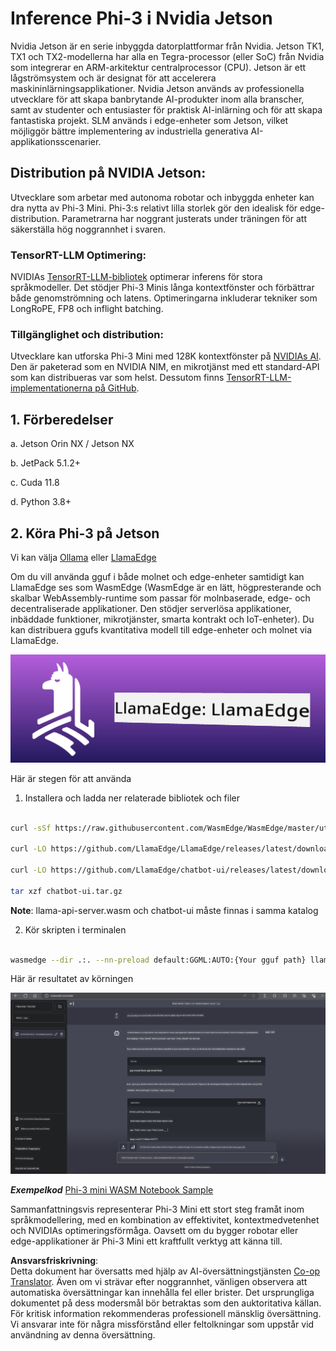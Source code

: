 <!--
CO_OP_TRANSLATOR_METADATA:
{
  "original_hash": "be4101a30d98e95a71d42c276e8bcd37",
  "translation_date": "2025-07-16T20:42:53+00:00",
  "source_file": "md/01.Introduction/03/Jetson_Inference.md",
  "language_code": "sv"
}
-->
# **Inference Phi-3 i Nvidia Jetson**

Nvidia Jetson är en serie inbyggda datorplattformar från Nvidia. Jetson TK1, TX1 och TX2-modellerna har alla en Tegra-processor (eller SoC) från Nvidia som integrerar en ARM-arkitektur centralprocessor (CPU). Jetson är ett lågströmsystem och är designat för att accelerera maskininlärningsapplikationer. Nvidia Jetson används av professionella utvecklare för att skapa banbrytande AI-produkter inom alla branscher, samt av studenter och entusiaster för praktisk AI-inlärning och för att skapa fantastiska projekt. SLM används i edge-enheter som Jetson, vilket möjliggör bättre implementering av industriella generativa AI-applikationsscenarier.

## Distribution på NVIDIA Jetson:
Utvecklare som arbetar med autonoma robotar och inbyggda enheter kan dra nytta av Phi-3 Mini. Phi-3:s relativt lilla storlek gör den idealisk för edge-distribution. Parametrarna har noggrant justerats under träningen för att säkerställa hög noggrannhet i svaren.

### TensorRT-LLM Optimering:
NVIDIAs [TensorRT-LLM-bibliotek](https://github.com/NVIDIA/TensorRT-LLM?WT.mc_id=aiml-138114-kinfeylo) optimerar inferens för stora språkmodeller. Det stödjer Phi-3 Minis långa kontextfönster och förbättrar både genomströmning och latens. Optimeringarna inkluderar tekniker som LongRoPE, FP8 och inflight batching.

### Tillgänglighet och distribution:
Utvecklare kan utforska Phi-3 Mini med 128K kontextfönster på [NVIDIAs AI](https://www.nvidia.com/en-us/ai-data-science/generative-ai/). Den är paketerad som en NVIDIA NIM, en mikrotjänst med ett standard-API som kan distribueras var som helst. Dessutom finns [TensorRT-LLM-implementationerna på GitHub](https://github.com/NVIDIA/TensorRT-LLM).

## **1. Förberedelser**

a. Jetson Orin NX / Jetson NX

b. JetPack 5.1.2+

c. Cuda 11.8

d. Python 3.8+

## **2. Köra Phi-3 på Jetson**

Vi kan välja [Ollama](https://ollama.com) eller [LlamaEdge](https://llamaedge.com)

Om du vill använda gguf i både molnet och edge-enheter samtidigt kan LlamaEdge ses som WasmEdge (WasmEdge är en lätt, högpresterande och skalbar WebAssembly-runtime som passar för molnbaserade, edge- och decentraliserade applikationer. Den stödjer serverlösa applikationer, inbäddade funktioner, mikrotjänster, smarta kontrakt och IoT-enheter). Du kan distribuera ggufs kvantitativa modell till edge-enheter och molnet via LlamaEdge.

![llamaedge](../../../../../translated_images/llamaedge.e9d6ff96dff11cf729d0c895601ffb284d46998dd44022f5a3ebd3745c91e7db.sv.jpg)

Här är stegen för att använda

1. Installera och ladda ner relaterade bibliotek och filer

```bash

curl -sSf https://raw.githubusercontent.com/WasmEdge/WasmEdge/master/utils/install.sh | bash -s -- --plugin wasi_nn-ggml

curl -LO https://github.com/LlamaEdge/LlamaEdge/releases/latest/download/llama-api-server.wasm

curl -LO https://github.com/LlamaEdge/chatbot-ui/releases/latest/download/chatbot-ui.tar.gz

tar xzf chatbot-ui.tar.gz

```

**Note**: llama-api-server.wasm och chatbot-ui måste finnas i samma katalog

2. Kör skripten i terminalen

```bash

wasmedge --dir .:. --nn-preload default:GGML:AUTO:{Your gguf path} llama-api-server.wasm -p phi-3-chat

```

Här är resultatet av körningen

![llamaedgerun](../../../../../translated_images/llamaedgerun.bed921516c9a821cf23486eee46e18241c442f862976040c2681b36b905125a6.sv.png)

***Exempelkod*** [Phi-3 mini WASM Notebook Sample](https://github.com/Azure-Samples/Phi-3MiniSamples/tree/main/wasm)

Sammanfattningsvis representerar Phi-3 Mini ett stort steg framåt inom språkmodellering, med en kombination av effektivitet, kontextmedvetenhet och NVIDIAs optimeringsförmåga. Oavsett om du bygger robotar eller edge-applikationer är Phi-3 Mini ett kraftfullt verktyg att känna till.

**Ansvarsfriskrivning**:  
Detta dokument har översatts med hjälp av AI-översättningstjänsten [Co-op Translator](https://github.com/Azure/co-op-translator). Även om vi strävar efter noggrannhet, vänligen observera att automatiska översättningar kan innehålla fel eller brister. Det ursprungliga dokumentet på dess modersmål bör betraktas som den auktoritativa källan. För kritisk information rekommenderas professionell mänsklig översättning. Vi ansvarar inte för några missförstånd eller feltolkningar som uppstår vid användning av denna översättning.